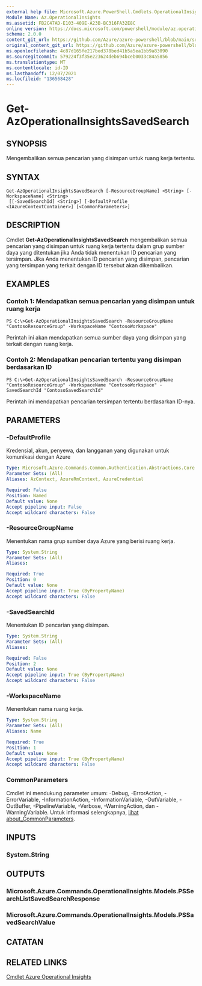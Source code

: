 ```yaml
---
external help file: Microsoft.Azure.PowerShell.Cmdlets.OperationalInsights.dll-Help.xml
Module Name: Az.OperationalInsights
ms.assetid: FB2C47AD-E103-409E-A23B-BC316FA32E8C
online version: https://docs.microsoft.com/powershell/module/az.operationalinsights/get-azoperationalinsightssavedsearch
schema: 2.0.0
content_git_url: https://github.com/Azure/azure-powershell/blob/main/src/OperationalInsights/OperationalInsights/help/Get-AzOperationalInsightsSavedSearch.md
original_content_git_url: https://github.com/Azure/azure-powershell/blob/main/src/OperationalInsights/OperationalInsights/help/Get-AzOperationalInsightsSavedSearch.md
ms.openlocfilehash: 4c87d165fe217bed378bed41b5a5ea1bb9a83090
ms.sourcegitcommit: 579224f3f35e223624deb694bceb0033c84a5856
ms.translationtype: MT
ms.contentlocale: id-ID
ms.lasthandoff: 12/07/2021
ms.locfileid: "136568428"
---
```

# Get-AzOperationalInsightsSavedSearch

## SYNOPSIS
Mengembalikan semua pencarian yang disimpan untuk ruang kerja tertentu.

## SYNTAX

```
Get-AzOperationalInsightsSavedSearch [-ResourceGroupName] <String> [-WorkspaceName] <String>
 [[-SavedSearchId] <String>] [-DefaultProfile <IAzureContextContainer>] [<CommonParameters>]
```

## DESCRIPTION
Cmdlet **Get-AzOperationalInsightsSavedSearch** mengembalikan semua pencarian yang disimpan untuk ruang kerja tertentu dalam grup sumber daya yang ditentukan jika Anda tidak menentukan ID pencarian yang tersimpan.
Jika Anda menentukan ID pencarian yang disimpan, pencarian yang tersimpan yang terkait dengan ID tersebut akan dikembalikan.

## EXAMPLES

### Contoh 1: Mendapatkan semua pencarian yang disimpan untuk ruang kerja
```
PS C:\>Get-AzOperationalInsightsSavedSearch -ResourceGroupName "ContosoResourceGroup" -WorkspaceName "ContosoWorkspace"
```

Perintah ini akan mendapatkan semua sumber daya yang disimpan yang terkait dengan ruang kerja.

### Contoh 2: Mendapatkan pencarian tertentu yang disimpan berdasarkan ID
```
PS C:\>Get-AzOperationalInsightsSavedSearch -ResourceGroupName "ContosoResourceGroup" -WorkspaceName "ContosoWorkspace" -SavedSearchId "ContosoSavedSearchId"
```

Perintah ini mendapatkan pencarian tersimpan tertentu berdasarkan ID-nya.

## PARAMETERS

### -DefaultProfile
Kredensial, akun, penyewa, dan langganan yang digunakan untuk komunikasi dengan Azure

```yaml
Type: Microsoft.Azure.Commands.Common.Authentication.Abstractions.Core.IAzureContextContainer
Parameter Sets: (All)
Aliases: AzContext, AzureRmContext, AzureCredential

Required: False
Position: Named
Default value: None
Accept pipeline input: False
Accept wildcard characters: False
```

### -ResourceGroupName
Menentukan nama grup sumber daya Azure yang berisi ruang kerja.

```yaml
Type: System.String
Parameter Sets: (All)
Aliases:

Required: True
Position: 0
Default value: None
Accept pipeline input: True (ByPropertyName)
Accept wildcard characters: False
```

### -SavedSearchId
Menentukan ID pencarian yang disimpan.

```yaml
Type: System.String
Parameter Sets: (All)
Aliases:

Required: False
Position: 2
Default value: None
Accept pipeline input: True (ByPropertyName)
Accept wildcard characters: False
```

### -WorkspaceName
Menentukan nama ruang kerja.

```yaml
Type: System.String
Parameter Sets: (All)
Aliases: Name

Required: True
Position: 1
Default value: None
Accept pipeline input: True (ByPropertyName)
Accept wildcard characters: False
```

### CommonParameters
Cmdlet ini mendukung parameter umum: -Debug, -ErrorAction, -ErrorVariable, -InformationAction, -InformationVariable, -OutVariable, -OutBuffer, -PipelineVariable, -Verbose, -WarningAction, dan -WarningVariable. Untuk informasi selengkapnya, [lihat about_CommonParameters](http://go.microsoft.com/fwlink/?LinkID=113216).

## INPUTS

### System.String

## OUTPUTS

### Microsoft.Azure.Commands.OperationalInsights.Models.PSSearchListSavedSearchResponse

### Microsoft.Azure.Commands.OperationalInsights.Models.PSSavedSearchValue

## CATATAN

## RELATED LINKS

[Cmdlet Azure Operational Insights](./Az.OperationalInsights.md)


